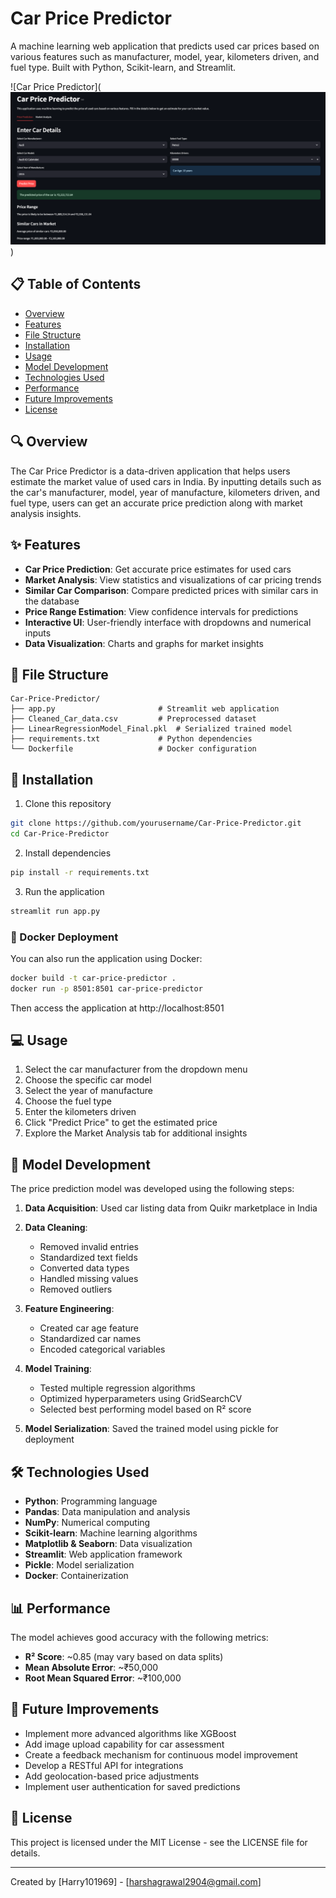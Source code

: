 # Car Price Predictor

A machine learning web application that predicts used car prices based on various features such as manufacturer, model, year, kilometers driven, and fuel type. Built with Python, Scikit-learn, and Streamlit.

![Car Price Predictor](![alt text](image.png))

## 📋 Table of Contents

- [Overview](#overview)
- [Features](#features)
- [File Structure](#file-structure)
- [Installation](#installation)
- [Usage](#usage)
- [Model Development](#model-development)
- [Technologies Used](#technologies-used)
- [Performance](#performance)
- [Future Improvements](#future-improvements)
- [License](#license)

## 🔍 Overview

The Car Price Predictor is a data-driven application that helps users estimate the market value of used cars in India. By inputting details such as the car's manufacturer, model, year of manufacture, kilometers driven, and fuel type, users can get an accurate price prediction along with market analysis insights.

## ✨ Features

- **Car Price Prediction**: Get accurate price estimates for used cars
- **Market Analysis**: View statistics and visualizations of car pricing trends
- **Similar Car Comparison**: Compare predicted prices with similar cars in the database
- **Price Range Estimation**: View confidence intervals for predictions
- **Interactive UI**: User-friendly interface with dropdowns and numerical inputs
- **Data Visualization**: Charts and graphs for market insights

## 📁 File Structure

```
Car-Price-Predictor/
├── app.py                       # Streamlit web application
├── Cleaned_Car_data.csv         # Preprocessed dataset
├── LinearRegressionModel_Final.pkl  # Serialized trained model
├── requirements.txt             # Python dependencies
└── Dockerfile                   # Docker configuration
```

## 🚀 Installation

1. Clone this repository

```bash
git clone https://github.com/yourusername/Car-Price-Predictor.git
cd Car-Price-Predictor
```

2. Install dependencies

```bash
pip install -r requirements.txt
```

3. Run the application

```bash
streamlit run app.py
```

### 🐳 Docker Deployment

You can also run the application using Docker:

```bash
docker build -t car-price-predictor .
docker run -p 8501:8501 car-price-predictor
```

Then access the application at http://localhost:8501

## 💻 Usage

1. Select the car manufacturer from the dropdown menu
2. Choose the specific car model
3. Select the year of manufacture
4. Choose the fuel type
5. Enter the kilometers driven
6. Click "Predict Price" to get the estimated price
7. Explore the Market Analysis tab for additional insights

## 🧠 Model Development

The price prediction model was developed using the following steps:

1. **Data Acquisition**: Used car listing data from Quikr marketplace in India
2. **Data Cleaning**:

   - Removed invalid entries
   - Standardized text fields
   - Converted data types
   - Handled missing values
   - Removed outliers

3. **Feature Engineering**:

   - Created car age feature
   - Standardized car names
   - Encoded categorical variables

4. **Model Training**:

   - Tested multiple regression algorithms
   - Optimized hyperparameters using GridSearchCV
   - Selected best performing model based on R² score

5. **Model Serialization**: Saved the trained model using pickle for deployment

## 🛠️ Technologies Used

- **Python**: Programming language
- **Pandas**: Data manipulation and analysis
- **NumPy**: Numerical computing
- **Scikit-learn**: Machine learning algorithms
- **Matplotlib & Seaborn**: Data visualization
- **Streamlit**: Web application framework
- **Pickle**: Model serialization
- **Docker**: Containerization

## 📊 Performance

The model achieves good accuracy with the following metrics:

- **R² Score**: ~0.85 (may vary based on data splits)
- **Mean Absolute Error**: ~₹50,000
- **Root Mean Squared Error**: ~₹100,000

## 🔮 Future Improvements

- Implement more advanced algorithms like XGBoost
- Add image upload capability for car assessment
- Create a feedback mechanism for continuous model improvement
- Develop a RESTful API for integrations
- Add geolocation-based price adjustments
- Implement user authentication for saved predictions

## 📄 License

This project is licensed under the MIT License - see the LICENSE file for details.

---

Created by [Harry101969] - [harshagrawal2904@gmail.com]
